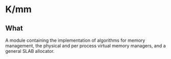 # K/mm

## What

A module containing the implementation of algorithms for memory management, the physical and per process virtual memory managers, and a general SLAB allocator.

